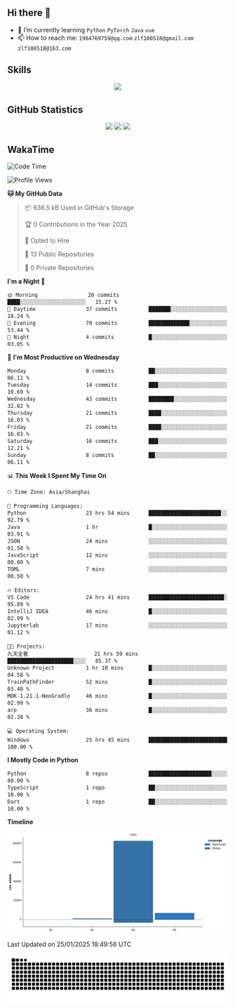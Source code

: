 ## Hi there 👋

- 🌱 I’m currently learning `Python` `PyTorch` `Java` `vue`
- 📫 How to reach me: `1984769759@qq.com` `zlf100518@gmail.com` `zlf100518@163.com`

## Skills
<div align="center"> <img src="https://skillicons.dev/icons?i=python,linux,git,github,html,css,js,ts" /> </div>

## GitHub Statistics

<div align="center">
  <img src="https://github-readme-stats.vercel.app/api?username=CloudSwordSage&show_icons=true&theme=tokyonight" />
  <img src="https://github-readme-stats.vercel.app/api/top-langs/?username=CloudSwordSage&show_icons=true&theme=tokyonight" />
  <img src="https://github-readme-activity-graph.vercel.app/graph?username=CloudSwordSage&theme=xcode" />
</div>

## WakaTime

<!--START_SECTION:waka-->
![Code Time](http://img.shields.io/badge/Code%20Time-327%20hrs%2019%20mins-blue)

![Profile Views](http://img.shields.io/badge/Profile%20Views-0-blue)

**🐱 My GitHub Data** 

> 📦 636.5 kB Used in GitHub's Storage 
 > 
> 🏆 0 Contributions in the Year 2025
 > 
> 💼 Opted to Hire
 > 
> 📜 13 Public Repositories 
 > 
> 🔑 0 Private Repositories 
 > 
**I'm a Night 🦉** 

```text
🌞 Morning                20 commits          ████░░░░░░░░░░░░░░░░░░░░░   15.27 % 
🌆 Daytime                37 commits          ███████░░░░░░░░░░░░░░░░░░   28.24 % 
🌃 Evening                70 commits          █████████████░░░░░░░░░░░░   53.44 % 
🌙 Night                  4 commits           █░░░░░░░░░░░░░░░░░░░░░░░░   03.05 % 
```
📅 **I'm Most Productive on Wednesday** 

```text
Monday                   8 commits           ██░░░░░░░░░░░░░░░░░░░░░░░   06.11 % 
Tuesday                  14 commits          ███░░░░░░░░░░░░░░░░░░░░░░   10.69 % 
Wednesday                43 commits          ████████░░░░░░░░░░░░░░░░░   32.82 % 
Thursday                 21 commits          ████░░░░░░░░░░░░░░░░░░░░░   16.03 % 
Friday                   21 commits          ████░░░░░░░░░░░░░░░░░░░░░   16.03 % 
Saturday                 16 commits          ███░░░░░░░░░░░░░░░░░░░░░░   12.21 % 
Sunday                   8 commits           ██░░░░░░░░░░░░░░░░░░░░░░░   06.11 % 
```


📊 **This Week I Spent My Time On** 

```text
🕑︎ Time Zone: Asia/Shanghai

💬 Programming Languages: 
Python                   23 hrs 54 mins      ███████████████████████░░   92.79 % 
Java                     1 hr                █░░░░░░░░░░░░░░░░░░░░░░░░   03.91 % 
JSON                     24 mins             ░░░░░░░░░░░░░░░░░░░░░░░░░   01.58 % 
JavaScript               12 mins             ░░░░░░░░░░░░░░░░░░░░░░░░░   00.80 % 
TOML                     7 mins              ░░░░░░░░░░░░░░░░░░░░░░░░░   00.50 % 

🔥 Editors: 
VS Code                  24 hrs 41 mins      ████████████████████████░   95.89 % 
IntelliJ IDEA            46 mins             █░░░░░░░░░░░░░░░░░░░░░░░░   02.99 % 
Jupyterlab               17 mins             ░░░░░░░░░░░░░░░░░░░░░░░░░   01.12 % 

🐱‍💻 Projects: 
九天全套                     21 hrs 59 mins      █████████████████████░░░░   85.37 % 
Unknown Project          1 hr 10 mins        █░░░░░░░░░░░░░░░░░░░░░░░░   04.58 % 
TrainPathFinder          52 mins             █░░░░░░░░░░░░░░░░░░░░░░░░   03.40 % 
MDK-1.21.1-NeoGradle     46 mins             █░░░░░░░░░░░░░░░░░░░░░░░░   02.99 % 
arp                      36 mins             █░░░░░░░░░░░░░░░░░░░░░░░░   02.38 % 

💻 Operating System: 
Windows                  25 hrs 45 mins      █████████████████████████   100.00 % 
```

**I Mostly Code in Python** 

```text
Python                   8 repos             ████████████████████░░░░░   80.00 % 
TypeScript               1 repo              ██░░░░░░░░░░░░░░░░░░░░░░░   10.00 % 
Dart                     1 repo              ██░░░░░░░░░░░░░░░░░░░░░░░   10.00 % 
```



**Timeline**

![Lines of Code chart](https://raw.githubusercontent.com/CloudSwordSage/CloudSwordSage/main/assets/bar_graph.png)


 Last Updated on 25/01/2025 18:49:56 UTC
<!--END_SECTION:waka-->

<div align="center"><img src="./assets/github-snake-dark.svg" /></div>
